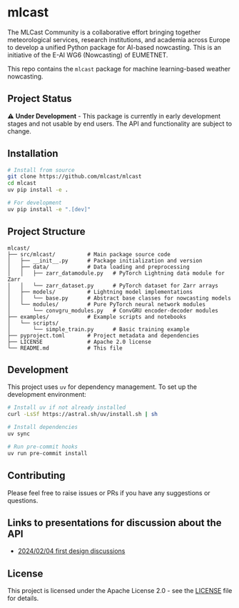 # mlcast

The MLCast Community is a collaborative effort bringing together meteorological services, research institutions, and academia across Europe to develop a unified Python package for AI-based nowcasting. This is an initiative of the E-AI WG6 (Nowcasting) of EUMETNET.

This repo contains the `mlcast` package for machine learning-based weather nowcasting.

## Project Status

⚠️ **Under Development** - This package is currently in early development stages and not usable by end users. The API and functionality are subject to change.

## Installation

```bash
# Install from source
git clone https://github.com/mlcast/mlcast
cd mlcast
uv pip install -e .

# For development
uv pip install -e ".[dev]"
```

## Project Structure

```
mlcast/
├── src/mlcast/          # Main package source code
│   ├── __init__.py      # Package initialization and version
│   ├── data/            # Data loading and preprocessing
│   │   ├── zarr_datamodule.py   # PyTorch Lightning data module for Zarr
│   │   └── zarr_dataset.py      # PyTorch dataset for Zarr arrays
│   ├── models/          # Lightning model implementations
│   │   └── base.py      # Abstract base classes for nowcasting models
│   └── modules/         # Pure PyTorch neural network modules
│       └── convgru_modules.py   # ConvGRU encoder-decoder modules
├── examples/            # Example scripts and notebooks
│   └── scripts/
│       └── simple_train.py      # Basic training example
├── pyproject.toml       # Project metadata and dependencies
├── LICENSE              # Apache 2.0 license
└── README.md            # This file
```

## Development

This project uses `uv` for dependency management. To set up the development environment:

```bash
# Install uv if not already installed
curl -LsSf https://astral.sh/uv/install.sh | sh

# Install dependencies
uv sync

# Run pre-commit hooks
uv run pre-commit install
```

## Contributing

Please feel free to raise issues or PRs if you have any suggestions or questions.

## Links to presentations for discussion about the API

- [2024/02/04 first design discussions](https://docs.google.com/presentation/d/1oWmnyxOfUMWgeQi0XyX4fX9YDMX1vl6h/edit?usp=drive_link&rtpof=true&sd=true)

## License

This project is licensed under the Apache License 2.0 - see the [LICENSE](LICENSE) file for details.
